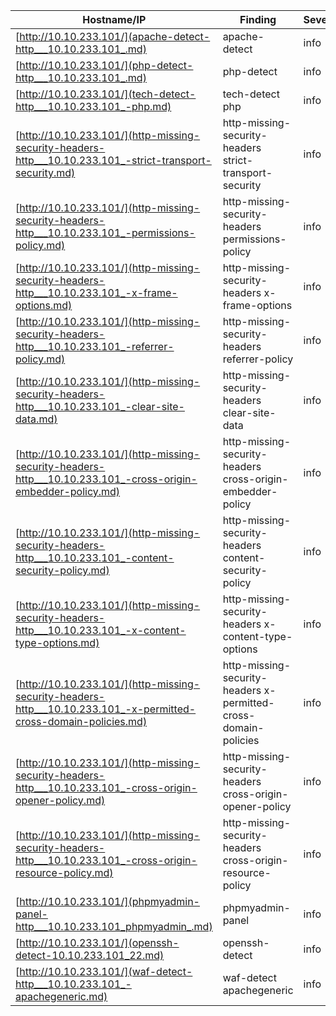 | Hostname/IP | Finding | Severity |
| --- | --- | --- |
| [http://10.10.233.101/](apache-detect-http___10.10.233.101_.md) | apache-detect  | info |
| [http://10.10.233.101/](php-detect-http___10.10.233.101_.md) | php-detect  | info |
| [http://10.10.233.101/](tech-detect-http___10.10.233.101_-php.md) | tech-detect php | info |
| [http://10.10.233.101/](http-missing-security-headers-http___10.10.233.101_-strict-transport-security.md) | http-missing-security-headers strict-transport-security | info |
| [http://10.10.233.101/](http-missing-security-headers-http___10.10.233.101_-permissions-policy.md) | http-missing-security-headers permissions-policy | info |
| [http://10.10.233.101/](http-missing-security-headers-http___10.10.233.101_-x-frame-options.md) | http-missing-security-headers x-frame-options | info |
| [http://10.10.233.101/](http-missing-security-headers-http___10.10.233.101_-referrer-policy.md) | http-missing-security-headers referrer-policy | info |
| [http://10.10.233.101/](http-missing-security-headers-http___10.10.233.101_-clear-site-data.md) | http-missing-security-headers clear-site-data | info |
| [http://10.10.233.101/](http-missing-security-headers-http___10.10.233.101_-cross-origin-embedder-policy.md) | http-missing-security-headers cross-origin-embedder-policy | info |
| [http://10.10.233.101/](http-missing-security-headers-http___10.10.233.101_-content-security-policy.md) | http-missing-security-headers content-security-policy | info |
| [http://10.10.233.101/](http-missing-security-headers-http___10.10.233.101_-x-content-type-options.md) | http-missing-security-headers x-content-type-options | info |
| [http://10.10.233.101/](http-missing-security-headers-http___10.10.233.101_-x-permitted-cross-domain-policies.md) | http-missing-security-headers x-permitted-cross-domain-policies | info |
| [http://10.10.233.101/](http-missing-security-headers-http___10.10.233.101_-cross-origin-opener-policy.md) | http-missing-security-headers cross-origin-opener-policy | info |
| [http://10.10.233.101/](http-missing-security-headers-http___10.10.233.101_-cross-origin-resource-policy.md) | http-missing-security-headers cross-origin-resource-policy | info |
| [http://10.10.233.101/](phpmyadmin-panel-http___10.10.233.101_phpmyadmin_.md) | phpmyadmin-panel  | info |
| [http://10.10.233.101/](openssh-detect-10.10.233.101_22.md) | openssh-detect  | info |
| [http://10.10.233.101/](waf-detect-http___10.10.233.101_-apachegeneric.md) | waf-detect apachegeneric | info |
